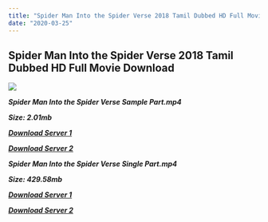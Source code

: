 ```yaml
---
title: "Spider Man Into the Spider Verse 2018 Tamil Dubbed HD Full Movie Download Spider Man Into the Spider Verse Tamil Dubbed HD Movie Download"
date: "2020-03-25"
---
```


## Spider Man Into the Spider Verse 2018 Tamil Dubbed HD Full Movie Download

![](https://images.moviebuff.com/6844b83c-b60d-4b57-a082-4924512ebbc1?w=1000)

**_Spider Man Into the Spider Verse Sample Part.mp4_**

**_Size: 2.01mb_**

**_[Download Server 1](http://b8.wetransfer.vip/files/Tamil{5adf554ba90925c4992f0fe8eae1093bfca14c1a880041370a5a335b793ae9c1}20Dubbed{5adf554ba90925c4992f0fe8eae1093bfca14c1a880041370a5a335b793ae9c1}20Movies/Tamil{5adf554ba90925c4992f0fe8eae1093bfca14c1a880041370a5a335b793ae9c1}202018{5adf554ba90925c4992f0fe8eae1093bfca14c1a880041370a5a335b793ae9c1}20Dubbed{5adf554ba90925c4992f0fe8eae1093bfca14c1a880041370a5a335b793ae9c1}20Movies/Spider{5adf554ba90925c4992f0fe8eae1093bfca14c1a880041370a5a335b793ae9c1}20Man{5adf554ba90925c4992f0fe8eae1093bfca14c1a880041370a5a335b793ae9c1}20Into{5adf554ba90925c4992f0fe8eae1093bfca14c1a880041370a5a335b793ae9c1}20the{5adf554ba90925c4992f0fe8eae1093bfca14c1a880041370a5a335b793ae9c1}20Spider{5adf554ba90925c4992f0fe8eae1093bfca14c1a880041370a5a335b793ae9c1}20Verse{5adf554ba90925c4992f0fe8eae1093bfca14c1a880041370a5a335b793ae9c1}20(2018)/Spider{5adf554ba90925c4992f0fe8eae1093bfca14c1a880041370a5a335b793ae9c1}20Man{5adf554ba90925c4992f0fe8eae1093bfca14c1a880041370a5a335b793ae9c1}20Into{5adf554ba90925c4992f0fe8eae1093bfca14c1a880041370a5a335b793ae9c1}20the{5adf554ba90925c4992f0fe8eae1093bfca14c1a880041370a5a335b793ae9c1}20Spider{5adf554ba90925c4992f0fe8eae1093bfca14c1a880041370a5a335b793ae9c1}20Verse{5adf554ba90925c4992f0fe8eae1093bfca14c1a880041370a5a335b793ae9c1}20(2018){5adf554ba90925c4992f0fe8eae1093bfca14c1a880041370a5a335b793ae9c1}20BDRip/Spider-Man{5adf554ba90925c4992f0fe8eae1093bfca14c1a880041370a5a335b793ae9c1}20Into{5adf554ba90925c4992f0fe8eae1093bfca14c1a880041370a5a335b793ae9c1}20the{5adf554ba90925c4992f0fe8eae1093bfca14c1a880041370a5a335b793ae9c1}20Spider-Verse{5adf554ba90925c4992f0fe8eae1093bfca14c1a880041370a5a335b793ae9c1}20(2018){5adf554ba90925c4992f0fe8eae1093bfca14c1a880041370a5a335b793ae9c1}20Sample{5adf554ba90925c4992f0fe8eae1093bfca14c1a880041370a5a335b793ae9c1}20(640x360).mp4)_**

**_[Download Server 2](http://b8.wetransfer.vip/files/Tamil{5adf554ba90925c4992f0fe8eae1093bfca14c1a880041370a5a335b793ae9c1}20Dubbed{5adf554ba90925c4992f0fe8eae1093bfca14c1a880041370a5a335b793ae9c1}20Movies/Tamil{5adf554ba90925c4992f0fe8eae1093bfca14c1a880041370a5a335b793ae9c1}202018{5adf554ba90925c4992f0fe8eae1093bfca14c1a880041370a5a335b793ae9c1}20Dubbed{5adf554ba90925c4992f0fe8eae1093bfca14c1a880041370a5a335b793ae9c1}20Movies/Spider{5adf554ba90925c4992f0fe8eae1093bfca14c1a880041370a5a335b793ae9c1}20Man{5adf554ba90925c4992f0fe8eae1093bfca14c1a880041370a5a335b793ae9c1}20Into{5adf554ba90925c4992f0fe8eae1093bfca14c1a880041370a5a335b793ae9c1}20the{5adf554ba90925c4992f0fe8eae1093bfca14c1a880041370a5a335b793ae9c1}20Spider{5adf554ba90925c4992f0fe8eae1093bfca14c1a880041370a5a335b793ae9c1}20Verse{5adf554ba90925c4992f0fe8eae1093bfca14c1a880041370a5a335b793ae9c1}20(2018)/Spider{5adf554ba90925c4992f0fe8eae1093bfca14c1a880041370a5a335b793ae9c1}20Man{5adf554ba90925c4992f0fe8eae1093bfca14c1a880041370a5a335b793ae9c1}20Into{5adf554ba90925c4992f0fe8eae1093bfca14c1a880041370a5a335b793ae9c1}20the{5adf554ba90925c4992f0fe8eae1093bfca14c1a880041370a5a335b793ae9c1}20Spider{5adf554ba90925c4992f0fe8eae1093bfca14c1a880041370a5a335b793ae9c1}20Verse{5adf554ba90925c4992f0fe8eae1093bfca14c1a880041370a5a335b793ae9c1}20(2018){5adf554ba90925c4992f0fe8eae1093bfca14c1a880041370a5a335b793ae9c1}20BDRip/Spider-Man{5adf554ba90925c4992f0fe8eae1093bfca14c1a880041370a5a335b793ae9c1}20Into{5adf554ba90925c4992f0fe8eae1093bfca14c1a880041370a5a335b793ae9c1}20the{5adf554ba90925c4992f0fe8eae1093bfca14c1a880041370a5a335b793ae9c1}20Spider-Verse{5adf554ba90925c4992f0fe8eae1093bfca14c1a880041370a5a335b793ae9c1}20(2018){5adf554ba90925c4992f0fe8eae1093bfca14c1a880041370a5a335b793ae9c1}20Sample{5adf554ba90925c4992f0fe8eae1093bfca14c1a880041370a5a335b793ae9c1}20(640x360).mp4)_**

**_Spider Man Into the Spider Verse Single Part.mp4_**

**_Size: 429.58mb_**

**_[Download Server 1](http://d.wetransfer.vip/files/Spider-Man{5adf554ba90925c4992f0fe8eae1093bfca14c1a880041370a5a335b793ae9c1}20Into{5adf554ba90925c4992f0fe8eae1093bfca14c1a880041370a5a335b793ae9c1}20the{5adf554ba90925c4992f0fe8eae1093bfca14c1a880041370a5a335b793ae9c1}20Spider-Verse{5adf554ba90925c4992f0fe8eae1093bfca14c1a880041370a5a335b793ae9c1}20(2018){5adf554ba90925c4992f0fe8eae1093bfca14c1a880041370a5a335b793ae9c1}20Single{5adf554ba90925c4992f0fe8eae1093bfca14c1a880041370a5a335b793ae9c1}20Part{5adf554ba90925c4992f0fe8eae1093bfca14c1a880041370a5a335b793ae9c1}20(640x360).mp4)_**

**_[Download Server 2](http://d.wetransfer.vip/files/Spider-Man{5adf554ba90925c4992f0fe8eae1093bfca14c1a880041370a5a335b793ae9c1}20Into{5adf554ba90925c4992f0fe8eae1093bfca14c1a880041370a5a335b793ae9c1}20the{5adf554ba90925c4992f0fe8eae1093bfca14c1a880041370a5a335b793ae9c1}20Spider-Verse{5adf554ba90925c4992f0fe8eae1093bfca14c1a880041370a5a335b793ae9c1}20(2018){5adf554ba90925c4992f0fe8eae1093bfca14c1a880041370a5a335b793ae9c1}20Single{5adf554ba90925c4992f0fe8eae1093bfca14c1a880041370a5a335b793ae9c1}20Part{5adf554ba90925c4992f0fe8eae1093bfca14c1a880041370a5a335b793ae9c1}20(640x360).mp4)_**
